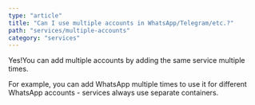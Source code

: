 ```yaml
---
type: "article"
title: "Can I use multiple accounts in WhatsApp/Telegram/etc.?"
path: "services/multiple-accounts"
category: "services"
---
```

Yes!You can add multiple accounts by adding the same service multiple times.

For example, you can add WhatsApp multiple times to use it for different WhatsApp accounts - services always use separate containers.